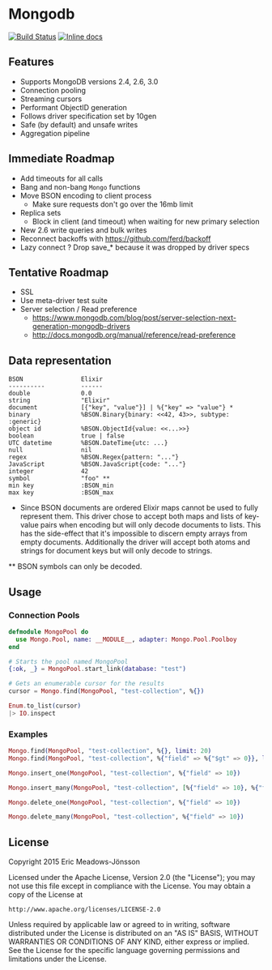 Mongodb
=======

[![Build Status](https://travis-ci.org/ericmj/mongodb.svg?branch=master)](https://travis-ci.org/ericmj/mongodb)
[![Inline docs](http://inch-ci.org/github/ericmj/mongodb.svg)](http://inch-ci.org/github/ericmj/mongodb)

## Features

  * Supports MongoDB versions 2.4, 2.6, 3.0
  * Connection pooling
  * Streaming cursors
  * Performant ObjectID generation
  * Follows driver specification set by 10gen
  * Safe (by default) and unsafe writes
  * Aggregation pipeline

## Immediate Roadmap

  * Add timeouts for all calls
  * Bang and non-bang `Mongo` functions
  * Move BSON encoding to client process
    - Make sure requests don't go over the 16mb limit
  * Replica sets
    - Block in client (and timeout) when waiting for new primary selection
  * New 2.6 write queries and bulk writes
  * Reconnect backoffs with https://github.com/ferd/backoff
  * Lazy connect
  ? Drop save_* because it was dropped by driver specs

## Tentative Roadmap

  * SSL
  * Use meta-driver test suite
  * Server selection / Read preference
    - https://www.mongodb.com/blog/post/server-selection-next-generation-mongodb-drivers
    - http://docs.mongodb.org/manual/reference/read-preference

## Data representation

    BSON             	Elixir
    ----------        	------
    double              0.0
    string              "Elixir"
    document            [{"key", "value"}] | %{"key" => "value"} *
    binary              %BSON.Binary{binary: <<42, 43>>, subtype: :generic}
    object id           %BSON.ObjectId{value: <<...>>}
    boolean             true | false
    UTC datetime        %BSON.DateTime{utc: ...}
    null                nil
    regex               %BSON.Regex{pattern: "..."}
    JavaScript          %BSON.JavaScript{code: "..."}
    integer             42
    symbol              "foo" **
    min key             :BSON_min
    max key             :BSON_max

* Since BSON documents are ordered Elixir maps cannot be used to fully represent them. This driver chose to accept both maps and lists of key-value pairs when encoding but will only decode documents to lists. This has the side-effect that it's impossible to discern empty arrays from empty documents. Additionally the driver will accept both atoms and strings for document keys but will only decode to strings.

** BSON symbols can only be decoded.

## Usage

### Connection Pools

```elixir
defmodule MongoPool do
  use Mongo.Pool, name: __MODULE__, adapter: Mongo.Pool.Poolboy
end

# Starts the pool named MongoPool
{:ok, _} = MongoPool.start_link(database: "test")

# Gets an enumerable cursor for the results
cursor = Mongo.find(MongoPool, "test-collection", %{})

Enum.to_list(cursor)
|> IO.inspect
```

### Examples
```elixir
Mongo.find(MongoPool, "test-collection", %{}, limit: 20)
Mongo.find(MongoPool, "test-collection", %{"field" => %{"$gt" => 0}}, limit: 20, sort: %{"field" => 1})

Mongo.insert_one(MongoPool, "test-collection", %{"field" => 10})

Mongo.insert_many(MongoPool, "test-collection", [%{"field" => 10}, %{"field" => 20}])

Mongo.delete_one(MongoPool, "test-collection", %{"field" => 10})

Mongo.delete_many(MongoPool, "test-collection", %{"field" => 10})
```

## License

Copyright 2015 Eric Meadows-Jönsson

Licensed under the Apache License, Version 2.0 (the "License");
you may not use this file except in compliance with the License.
You may obtain a copy of the License at

    http://www.apache.org/licenses/LICENSE-2.0

Unless required by applicable law or agreed to in writing, software
distributed under the License is distributed on an "AS IS" BASIS,
WITHOUT WARRANTIES OR CONDITIONS OF ANY KIND, either express or implied.
See the License for the specific language governing permissions and
limitations under the License.
